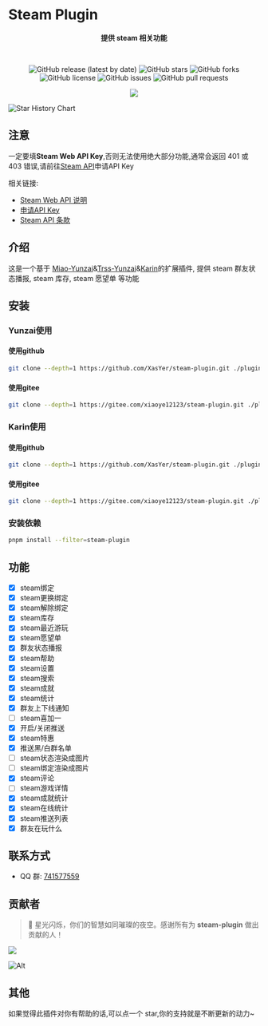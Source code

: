 # Steam Plugin

<div align="center">

**提供 steam 相关功能**

<br/>

![GitHub release (latest by date)](https://img.shields.io/github/v/release/XasYer/steam-plugin)
![GitHub stars](https://img.shields.io/github/stars/XasYer/steam-plugin?style=social)
![GitHub forks](https://img.shields.io/github/forks/XasYer/steam-plugin?style=social)
![GitHub license](https://img.shields.io/github/license/XasYer/steam-plugin)
![GitHub issues](https://img.shields.io/github/issues/XasYer/steam-plugin)
![GitHub pull requests](https://img.shields.io/github/issues-pr/XasYer/steam-plugin)
<br/>

<img src="https://count.getloli.com/get/@XasYer-steam-plugin?theme=rule34" />

</div>

![Star History Chart](https://api.star-history.com/svg?repos=XasYer/steam-plugin&type=Date)

## **注意**

一定要填**Steam Web API Key**,否则无法使用绝大部分功能,通常会返回 401 或 403 错误,请前往[Steam API](https://steamcommunity.com/dev/apikey)申请API Key

相关链接:

- [Steam Web API 说明](https://partner.steamgames.com/doc/webapi_overview/auth)
- [申请API Key](https://steamcommunity.com/dev/apikey)
- [Steam API 条款](https://steamcommunity.com/dev/apiterms)

## 介绍

这是一个基于 [Miao-Yunzai](https://github.com/yoimiya-kokomi/Miao-Yunzai)&[Trss-Yunzai](https://github.com/TimeRainStarSky/Yunzai)&[Karin](https://github.com/KarinJS/Karin)的扩展插件, 提供 steam 群友状态播报, steam 库存, steam 愿望单 等功能

## 安装

### Yunzai使用

#### 使用github
```bash
git clone --depth=1 https://github.com/XasYer/steam-plugin.git ./plugins/steam-plugin
```

#### 使用gitee
```bash
git clone --depth=1 https://gitee.com/xiaoye12123/steam-plugin.git ./plugins/steam-plugin
```

### Karin使用

#### 使用github
```bash
git clone --depth=1 https://github.com/XasYer/steam-plugin.git ./plugins/karin-plugin-steam
```

#### 使用gitee
```bash
git clone --depth=1 https://gitee.com/xiaoye12123/steam-plugin.git ./plugins/karin-plugin-steam
```

### 安装依赖
```bash
pnpm install --filter=steam-plugin
```

## 功能

- [x] steam绑定
- [x] steam更换绑定
- [x] steam解除绑定
- [x] steam库存
- [x] steam最近游玩
- [x] steam愿望单
- [x] 群友状态播报
- [x] steam帮助
- [x] steam设置
- [x] steam搜索
- [x] steam成就
- [x] steam统计
- [x] 群友上下线通知
- [ ] steam喜加一
- [x] 开启/关闭推送
- [x] steam特惠
- [x] 推送黑/白群名单
- [ ] steam状态渲染成图片
- [ ] steam绑定渲染成图片
- [x] steam评论
- [ ] steam游戏详情
- [x] steam成就统计
- [x] steam在线统计
- [x] steam推送列表
- [x] 群友在玩什么

## 联系方式

- QQ 群: [741577559](http://qm.qq.com/cgi-bin/qm/qr?_wv=1027&k=IvPaOVo_p-6n--FaLm1v39ML9EZaBRCm&authKey=YPs0p%2FRh8MGPQrWZgn99fk4kGB5PtRAoOYIUqK71FBsBYCDdekxCEHFFHnznpYA1&noverify=0&group_code=741577559)

## 贡献者

> 🌟 星光闪烁，你们的智慧如同璀璨的夜空。感谢所有为 **steam-plugin** 做出贡献的人！

<a href="https://github.com/XasYer/steam-plugin/graphs/contributors">
  <img src="https://contrib.rocks/image?repo=XasYer%2Fsteam-plugin" />
</a>

![Alt](https://repobeats.axiom.co/api/embed/aafe6a6a7a72df285ae3965974546314c467db8d.svg "Repobeats analytics image")

## 其他

如果觉得此插件对你有帮助的话,可以点一个 star,你的支持就是不断更新的动力~